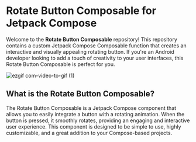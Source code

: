 # Rotate Button Composable for Jetpack Compose

Welcome to the **Rotate Button Composable** repository! This repository contains a custom Jetpack Compose Composable function that creates an interactive and visually appealing rotating button. If you're an Android developer looking to add a touch of creativity to your user interfaces, this Rotate Button Composable is perfect for you.

![ezgif com-video-to-gif (1)](https://github.com/sanathsajeevakumara/RotateButton/assets/11756630/12e503c4-ed52-448d-a7c8-a6bbeba1808a)

## What is the Rotate Button Composable?

The Rotate Button Composable is a Jetpack Compose component that allows you to easily integrate a button with a rotating animation. When the button is pressed, it smoothly rotates, providing an engaging and interactive user experience. This component is designed to be simple to use, highly customizable, and a great addition to your Compose-based projects.
